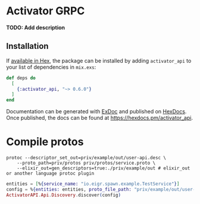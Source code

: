 # Activator GRPC

**TODO: Add description**

## Installation

If [available in Hex](https://hex.pm/docs/publish), the package can be installed
by adding `activator_api` to your list of dependencies in `mix.exs`:

```elixir
def deps do
  [
    {:activator_api, "~> 0.6.0"}
  ]
end
```

Documentation can be generated with [ExDoc](https://github.com/elixir-lang/ex_doc)
and published on [HexDocs](https://hexdocs.pm). Once published, the docs can
be found at <https://hexdocs.pm/activator_api>.

# Compile protos

```shell
protoc --descriptor_set_out=priv/example/out/user-api.desc \
    --proto_path=priv/protos priv/protos/service.proto \
    --elixir_out=gen_descriptors=true:./priv/example/out # elixir_out or another language protoc plugin
```

```elixir
entities = [%{service_name: "io.eigr.spawn.example.TestService"}]
config = %{entities: entities, proto_file_path: "priv/example/out/user-api.desc", proto: nil}
ActivatorAPI.Api.Discovery.discover(config)
```